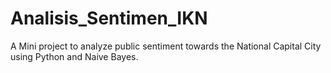 # Analisis_Sentimen_IKN
A Mini project to analyze public sentiment towards the National Capital City using Python and Naive Bayes.
